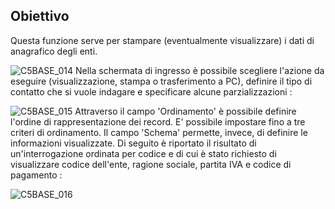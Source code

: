 ## Obiettivo

Questa funzione serve per stampare (eventualmente visualizzare) i dati di anagrafico degli enti.

![C5BASE_014](http://doc.smeup.com/immagini/MBDOC_OGG-P_BREN51/C5BASE_014.png)
Nella schermata di ingresso è possibile scegliere l'azione da eseguire (visualizzazione, stampa o trasferimento a PC), definire  il tipo di contatto che si vuole indagare e specificare alcune parzializzazioni : 

![C5BASE_015](http://doc.smeup.com/immagini/MBDOC_OGG-P_BREN51/C5BASE_015.png)
Attraverso il campo 'Ordinamento' è possibile definire l'ordine di rappresentazione dei record. E' possibile impostare fino a tre criteri di ordinamento.
Il campo 'Schema' permette, invece, di definire le informazioni visualizzate. Di seguito è riportato il risultato di un'interrogazione ordinata per codice e di cui è stato richiesto di visualizzare codice dell'ente, ragione sociale, partita IVA e codice di pagamento : 

![C5BASE_016](http://doc.smeup.com/immagini/MBDOC_OGG-P_BREN51/C5BASE_016.png)